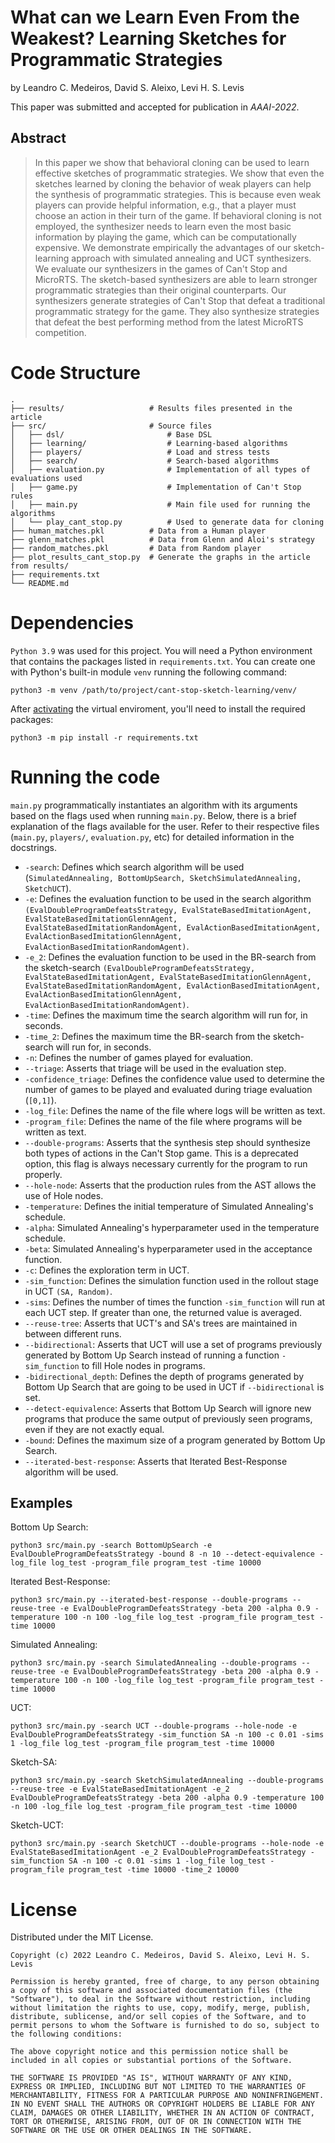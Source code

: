 # What can we Learn Even From the Weakest? Learning Sketches for Programmatic Strategies

by
Leandro C. Medeiros,
David S. Aleixo,
Levi H. S. Levis

This paper was submitted and accepted for publication in *AAAI-2022*.


## Abstract

> In this paper we show that behavioral cloning can be used to learn effective sketches of programmatic strategies. We show that even the sketches learned by cloning the behavior of weak players can help the synthesis of programmatic strategies. This is because even weak players can provide helpful information, e.g., that a player must choose an action in their turn of the game. If behavioral cloning is not employed, the synthesizer needs to learn even the most basic information by playing the game, which can be computationally expensive. We demonstrate empirically the advantages of our sketch-learning approach with simulated annealing and UCT synthesizers. We evaluate our synthesizers in the games of Can't Stop and MicroRTS. The sketch-based synthesizers are able to learn stronger programmatic strategies than their original counterparts. Our synthesizers generate strategies of Can't Stop that defeat a traditional programmatic strategy for the game. They also synthesize strategies that defeat the best performing method from the latest MicroRTS competition.


# Code Structure

    .
    ├── results/                   # Results files presented in the article
    ├── src/                       # Source files
    │   ├── dsl/                       # Base DSL
    │   ├── learning/                  # Learning-based algorithms
    │   ├── players/                   # Load and stress tests
    │   ├── search/                    # Search-based algorithms
    │   ├── evaluation.py              # Implementation of all types of evaluations used
    │   ├── game.py                    # Implementation of Can't Stop rules
    │   ├── main.py                    # Main file used for running the algorithms
    │   └── play_cant_stop.py          # Used to generate data for cloning
    ├── human_matches.pkl          # Data from a Human player
    ├── glenn_matches.pkl          # Data from Glenn and Aloi's strategy
    ├── random_matches.pkl         # Data from Random player
    ├── plot_results_cant_stop.py  # Generate the graphs in the article from results/
    ├── requirements.txt     
    └── README.md        

# Dependencies

`Python 3.9` was used for this project. You will need a Python environment that contains the packages listed in `requirements.txt`. 
You can create one with Python's built-in module `venv` running the following command:

```
python3 -m venv /path/to/project/cant-stop-sketch-learning/venv/
```
After [activating](https://docs.python.org/3/library/venv.html) the virtual enviroment, you'll need to install the required packages:

```
python3 -m pip install -r requirements.txt
```

# Running the code

`main.py` programmatically instantiates an algorithm with its arguments based on the flags used when running `main.py`. Below, there is a brief explanation of the flags available for the user. Refer to their respective files (`main.py`, `players/`, `evaluation.py`, etc) for detailed information in the docstrings.

- `-search`: Defines which search algorithm will be used (`SimulatedAnnealing, BottomUpSearch, SketchSimulatedAnnealing, SketchUCT`).
- `-e`: Defines the evaluation function to be used in the search algorithm `(EvalDoubleProgramDefeatsStrategy, EvalStateBasedImitationAgent, EvalStateBasedImitationGlennAgent, EvalStateBasedImitationRandomAgent, EvalActionBasedImitationAgent, EvalActionBasedImitationGlennAgent, EvalActionBasedImitationRandomAgent)`.
- `-e_2`: Defines the evaluation function to be used in the BR-search from the sketch-search  `(EvalDoubleProgramDefeatsStrategy, EvalStateBasedImitationAgent, EvalStateBasedImitationGlennAgent, EvalStateBasedImitationRandomAgent, EvalActionBasedImitationAgent, EvalActionBasedImitationGlennAgent, EvalActionBasedImitationRandomAgent)`.
- `-time`: Defines the maximum time the search algorithm will run for, in seconds.
- `-time_2`: Defines the maximum time the BR-search from the sketch-search will run for, in seconds.
- `-n`: Defines the number of games played for evaluation.
- `--triage`: Asserts that triage will be used in the evaluation step.
- `-confidence_triage`: Defines the confidence value used to determine the number of games to be played and evaluated during triage evaluation (`[0,1]`). 
- `-log_file`: Defines the name of the file where logs will be written as text.
- `-program_file`: Defines the name of the file where programs will be written as text.
- `--double-programs`: Asserts that the synthesis step should synthesize both types of actions in the Can't Stop game. This is a deprecated option, this flag is always necessary currently for the program to run properly.
- `--hole-node`: Asserts that the production rules from the AST allows the use of Hole nodes.
- `-temperature`: Defines the initial temperature of Simulated Annealing's schedule.
- `-alpha`: Simulated Annealing's hyperparameter used in the temperature schedule.
- `-beta`: Simulated Annealing's hyperparameter used in the acceptance function.
- `-c`: Defines the exploration term in UCT.
- `-sim_function`: Defines the simulation function used in the rollout stage in UCT `(SA, Random)`.
- `-sims`: Defines the number of times the function `-sim_function` will run at each UCT step. If greater than one, the returned value is averaged.
- `--reuse-tree`: Asserts that UCT's and SA's trees are maintained in between different runs. 
- `--bidirectional`: Asserts that UCT will use a set of programs previously generated by Bottom Up Search instead of running a function `-sim_function` to fill Hole nodes in programs.
- `-bidirectional_depth`: Defines the depth of programs generated by Bottom Up Search that are going to be used in UCT if `--bidirectional` is set.
- `--detect-equivalence`: Asserts that Bottom Up Search will ignore new programs that produce the same output of previously seen programs, even if they are not exactly equal.
- `-bound`: Defines the maximum size of a program generated by Bottom Up Search.
- `--iterated-best-response`: Asserts that Iterated Best-Response algorithm will be used.

## Examples
Bottom Up Search:
```
python3 src/main.py -search BottomUpSearch -e EvalDoubleProgramDefeatsStrategy -bound 8 -n 10 --detect-equivalence -log_file log_test -program_file program_test -time 10000
```
Iterated Best-Response:
```
python3 src/main.py --iterated-best-response --double-programs --reuse-tree -e EvalDoubleProgramDefeatsStrategy -beta 200 -alpha 0.9 -temperature 100 -n 100 -log_file log_test -program_file program_test -time 10000
```
Simulated Annealing:
```
python3 src/main.py -search SimulatedAnnealing --double-programs --reuse-tree -e EvalDoubleProgramDefeatsStrategy -beta 200 -alpha 0.9 -temperature 100 -n 100 -log_file log_test -program_file program_test -time 10000
```
UCT:
```
python3 src/main.py -search UCT --double-programs --hole-node -e EvalDoubleProgramDefeatsStrategy -sim_function SA -n 100 -c 0.01 -sims 1 -log_file log_test -program_file program_test -time 10000
```
Sketch-SA:
```
python3 src/main.py -search SketchSimulatedAnnealing --double-programs --reuse-tree -e EvalStateBasedImitationAgent -e_2 EvalDoubleProgramDefeatsStrategy -beta 200 -alpha 0.9 -temperature 100 -n 100 -log_file log_test -program_file program_test -time 10000
```
Sketch-UCT:
```
python3 src/main.py -search SketchUCT --double-programs --hole-node -e EvalStateBasedImitationAgent -e_2 EvalDoubleProgramDefeatsStrategy -sim_function SA -n 100 -c 0.01 -sims 1 -log_file log_test -program_file program_test -time 10000 -time_2 10000
```
# License

Distributed under the MIT License.

```
Copyright (c) 2022 Leandro C. Medeiros, David S. Aleixo, Levi H. S. Levis

Permission is hereby granted, free of charge, to any person obtaining a copy of this software and associated documentation files (the "Software"), to deal in the Software without restriction, including without limitation the rights to use, copy, modify, merge, publish, distribute, sublicense, and/or sell copies of the Software, and to permit persons to whom the Software is furnished to do so, subject to the following conditions:

The above copyright notice and this permission notice shall be included in all copies or substantial portions of the Software.

THE SOFTWARE IS PROVIDED "AS IS", WITHOUT WARRANTY OF ANY KIND, EXPRESS OR IMPLIED, INCLUDING BUT NOT LIMITED TO THE WARRANTIES OF MERCHANTABILITY, FITNESS FOR A PARTICULAR PURPOSE AND NONINFRINGEMENT. IN NO EVENT SHALL THE AUTHORS OR COPYRIGHT HOLDERS BE LIABLE FOR ANY CLAIM, DAMAGES OR OTHER LIABILITY, WHETHER IN AN ACTION OF CONTRACT, TORT OR OTHERWISE, ARISING FROM, OUT OF OR IN CONNECTION WITH THE SOFTWARE OR THE USE OR OTHER DEALINGS IN THE SOFTWARE.
```

